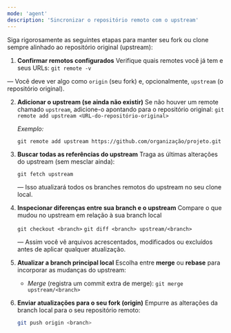```yaml
---
mode: 'agent'
description: 'Sincronizar o repositório remoto com o upstream'
---
```

Siga rigorosamente as seguintes etapas para manter seu fork ou clone sempre alinhado ao repositório original (upstream):

1. **Confirmar remotos configurados**
   Verifique quais remotes você já tem e seus URLs: `git remote -v`

— Você deve ver algo como `origin` (seu fork) e, opcionalmente, `upstream` (o repositório original).

2. **Adicionar o upstream (se ainda não existir)**
   Se não houver um remote chamado `upstream`, adicione-o apontando para o repositório original: `git remote add upstream <URL-do-repositório-original>`

   *Exemplo:*

   `git remote add upstream https://github.com/organização/projeto.git`

3. **Buscar todas as referências do upstream**
   Traga as últimas alterações do upstream (sem mesclar ainda):

   `git fetch upstream`

   — Isso atualizará todos os branches remotos do upstream no seu clone local.

4. **Inspecionar diferenças entre sua branch e o upstream**
   Compare o que mudou no upstream em relação à sua branch local

   `git checkout <branch>`
   `git diff <branch> upstream/<branch>`

   — Assim você vê arquivos acrescentados, modificados ou excluídos antes de aplicar qualquer atualização.

5. **Atualizar a branch principal local**
   Escolha entre **merge** ou **rebase** para incorporar as mudanças do upstream:

   * *Merge* (registra um commit extra de merge):
     `git merge upstream/<branch>`

6. **Enviar atualizações para o seu fork (origin)**
   Empurre as alterações da branch local para o seu repositório remoto:

   ```bash
   git push origin <branch>
   ```
